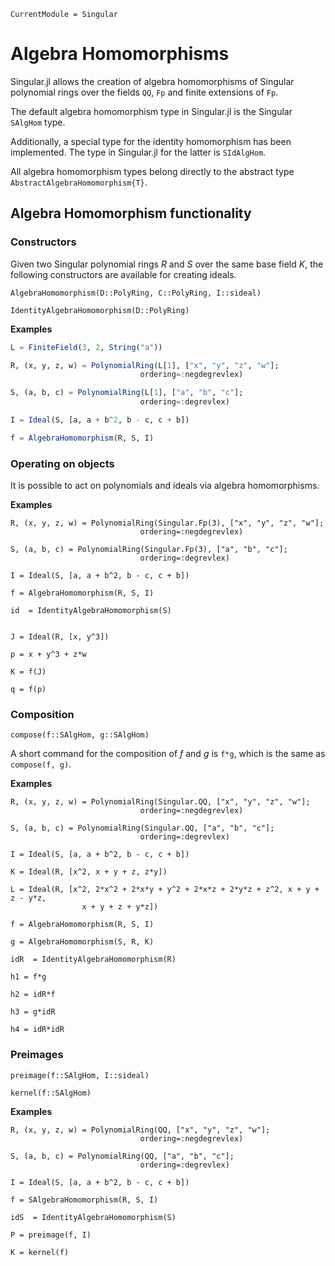 ```@meta
CurrentModule = Singular
```

# Algebra Homomorphisms

Singular.jl allows the creation of algebra homomorphisms of Singular polynomial rings over the fields `QQ`, `Fp` and finite extensions of `Fp`. 

The default algebra homomorphism type in Singular.jl is the Singular `SAlgHom` type.

Additionally, a special type for the identity homomorphism has been implemented. 
The type in Singular.jl for the latter is `SIdAlgHom`. 

All algebra homomorphism types belong directly to the abstract type `AbstractAlgebraHomomorphism{T}`.

## Algebra Homomorphism functionality 

### Constructors

Given two Singular polynomial rings $R$ and $S$ over the same base field $K$, the following constructors are available for creating ideals.

```@docs
AlgebraHomomorphism(D::PolyRing, C::PolyRing, I::sideal)
```

```@docs
IdentityAlgebraHomomorphism(D::PolyRing)
```

**Examples**

```julia
L = FiniteField(3, 2, String("a"))

R, (x, y, z, w) = PolynomialRing(L[1], ["x", "y", "z", "w"];
                             ordering=:negdegrevlex)

S, (a, b, c) = PolynomialRing(L[1], ["a", "b", "c"];
                             ordering=:degrevlex)

I = Ideal(S, [a, a + b^2, b - c, c + b])

f = AlgebraHomomorphism(R, S, I)
```

### Operating on objects

It is possible to act on polynomials and ideals via algebra homomorphisms. 

**Examples**

```
R, (x, y, z, w) = PolynomialRing(Singular.Fp(3), ["x", "y", "z", "w"];
                             ordering=:negdegrevlex)
   
S, (a, b, c) = PolynomialRing(Singular.Fp(3), ["a", "b", "c"];
                             ordering=:degrevlex)
   
I = Ideal(S, [a, a + b^2, b - c, c + b])
   
f = AlgebraHomomorphism(R, S, I)
   
id  = IdentityAlgebraHomomorphism(S)

   
J = Ideal(R, [x, y^3])
   
p = x + y^3 + z*w

K = f(J)

q = f(p)
```

### Composition

```@docs
compose(f::SAlgHom, g::SAlgHom)
```

A short command for the composition of $f$ and $g$ is `f*g`, which is the same as
`compose(f, g)`.

**Examples**

```
R, (x, y, z, w) = PolynomialRing(Singular.QQ, ["x", "y", "z", "w"];
                             ordering=:negdegrevlex)

S, (a, b, c) = PolynomialRing(Singular.QQ, ["a", "b", "c"];
                             ordering=:degrevlex)

I = Ideal(S, [a, a + b^2, b - c, c + b])

K = Ideal(R, [x^2, x + y + z, z*y])

L = Ideal(R, [x^2, 2*x^2 + 2*x*y + y^2 + 2*x*z + 2*y*z + z^2, x + y + z - y*z,
                x + y + z + y*z])

f = AlgebraHomomorphism(R, S, I)

g = AlgebraHomomorphism(S, R, K)

idR  = IdentityAlgebraHomomorphism(R)

h1 = f*g

h2 = idR*f

h3 = g*idR

h4 = idR*idR
```

### Preimages

```@docs
preimage(f::SAlgHom, I::sideal)
```

```@docs
kernel(f::SAlgHom)
```

**Examples**

```
R, (x, y, z, w) = PolynomialRing(QQ, ["x", "y", "z", "w"];
                             ordering=:negdegrevlex)
   
S, (a, b, c) = PolynomialRing(QQ, ["a", "b", "c"];
                             ordering=:degrevlex)
   
I = Ideal(S, [a, a + b^2, b - c, c + b])
   
f = SAlgebraHomomorphism(R, S, I)
   
idS  = IdentityAlgebraHomomorphism(S)

P = preimage(f, I)

K = kernel(f)
```

